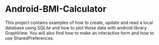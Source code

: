 # Android-BMI-Calculator
This project contains examples of how to create, update and read a local database using SQLite and how to plot those data with android library GraphView. 
You will also find how to make an interactive form and how to use SharedPreferences.
